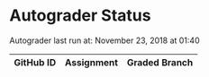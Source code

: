 # Autograder Status
Autograder last run at: November 23, 2018 at 01:40

| GitHub ID | Assignment | Graded Branch |
|-----------|------------|---------------|
